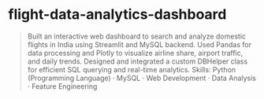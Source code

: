 # flight-data-analytics-dashboard


>Built an interactive web dashboard to search and analyze domestic flights in India using Streamlit
and MySQL backend.
>Used Pandas for data processing and Plotly to visualize airline share, airport traffic, and daily trends.
>Designed and integrated a custom DBHelper class for efficient SQL querying and real-time analytics.
>Skills: Python (Programming Language) · MySQL · Web Development · Data Analysis · Feature Engineering
